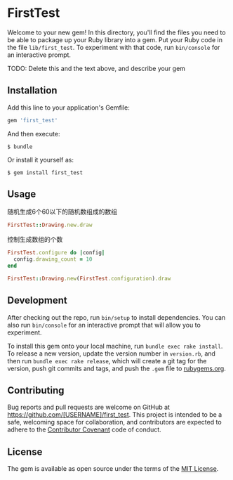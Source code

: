 # FirstTest

Welcome to your new gem! In this directory, you'll find the files you need to be able to package up your Ruby library into a gem. Put your Ruby code in the file `lib/first_test`. To experiment with that code, run `bin/console` for an interactive prompt.

TODO: Delete this and the text above, and describe your gem

## Installation

Add this line to your application's Gemfile:

```ruby
gem 'first_test'
```

And then execute:

    $ bundle

Or install it yourself as:

    $ gem install first_test

## Usage

随机生成6个60以下的随机数组成的数组
```ruby
FirstTest::Drawing.new.draw
```
控制生成数组的个数
```ruby
FirstTest.configure do |config|
  config.drawing_count = 10
end

FirstTest::Drawing.new(FirstTest.configuration).draw
```

## Development

After checking out the repo, run `bin/setup` to install dependencies. You can also run `bin/console` for an interactive prompt that will allow you to experiment.

To install this gem onto your local machine, run `bundle exec rake install`. To release a new version, update the version number in `version.rb`, and then run `bundle exec rake release`, which will create a git tag for the version, push git commits and tags, and push the `.gem` file to [rubygems.org](https://rubygems.org).

## Contributing

Bug reports and pull requests are welcome on GitHub at https://github.com/[USERNAME]/first_test. This project is intended to be a safe, welcoming space for collaboration, and contributors are expected to adhere to the [Contributor Covenant](http://contributor-covenant.org) code of conduct.


## License

The gem is available as open source under the terms of the [MIT License](http://opensource.org/licenses/MIT).

